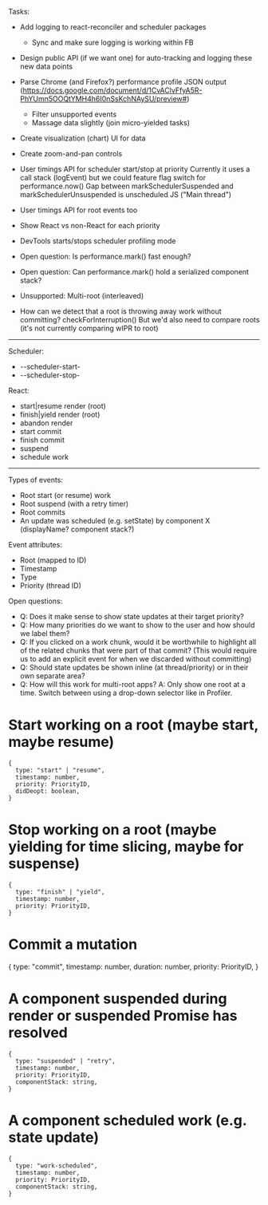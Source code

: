 Tasks:
* Add logging to react-reconciler and scheduler packages
  * Sync and make sure logging is working within FB
* Design public API (if we want one) for auto-tracking and logging these new data points
* Parse Chrome (and Firefox?) performance profile JSON output (https://docs.google.com/document/d/1CvAClvFfyA5R-PhYUmn5OOQtYMH4h6I0nSsKchNAySU/preview#)
  * Filter unsupported events
  * Massage data slightly (join micro-yielded tasks)
* Create visualization (chart) UI for data
* Create zoom-and-pan controls


* User timings API for scheduler start/stop at priority
  Currently it uses a call stack (logEvent) but we could feature flag switch for performance.now()
  Gap between markSchedulerSuspended and markSchedulerUnsuspended is unscheduled JS ("Main thread")
* User timings API for root events too
* Show React vs non-React for each priority
* DevTools starts/stops scheduler profiling mode
* Open question: Is performance.mark() fast enough?
* Open question: Can performance.mark() hold a serialized component stack?
* Unsupported: Multi-root (interleaved)
* How can we detect that a root is throwing away work without committing? checkForInterruption()
  But we'd also need to compare roots (it's not currently comparing wIPR to root)

---------------

Scheduler:
* --scheduler-start-<PriorityLevel>
* --scheduler-stop-<PriorityLevel>

React:
* start|resume render (root)
* finish|yield render (root)
* abandon render
* start commit
* finish commit
* suspend <componentStack>
* schedule work <componentStack>

---------------

Types of events:
* Root start (or resume) work
* Root suspend (with a retry timer)
* Root commits
* An update was scheduled (e.g. setState) by component X (displayName? component stack?)

Event attributes:
* Root (mapped to ID)
* Timestamp
* Type
* Priority (thread ID)

Open questions:
* Q: Does it make sense to show state updates at their target priority?
* Q: How many priorities do we want to show to the user and how should we label them?
* Q: If you clicked on a work chunk, would it be worthwhile to highlight all of the related chunks that were part of that commit?
     (This would require us to add an explicit event for when we discarded without committing)
* Q: Should state updates be shown inline (at thread/priority) or in their own separate area?
* Q: How will this work for multi-root apps?
  A: Only show one root at a time. Switch between using a drop-down selector like in Profiler.

# Start working on a root (maybe start, maybe resume)
```
{
  type: "start" | "resume",
  timestamp: number,
  priority: PriorityID,
  didDeopt: boolean,
}
```

# Stop working on a root (maybe yielding for time slicing, maybe for suspense)
```
{
  type: "finish" | "yield",
  timestamp: number,
  priority: PriorityID,
}
```

# Commit a mutation
{
  type: "commit",
  timestamp: number,
  duration: number,
  priority: PriorityID,
}

# A component suspended during render or suspended Promise has resolved
```
{
  type: "suspended" | "retry",
  timestamp: number,
  priority: PriorityID,
  componentStack: string,
}
```

# A component scheduled work (e.g. state update)
```
{
  type: "work-scheduled",
  timestamp: number,
  priority: PriorityID,
  componentStack: string,
}
```